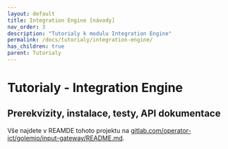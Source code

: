 ```yaml
---
layout: default
title: Integration Engine [návody]
nav_order: 3
description: "Tutorialy k modulu Integration Engine"
permalink: /docs/tutorialy/integration-engine/
has_children: true
parent: Tutorialy
---
```


# Tutorialy - Integration Engine

## Prerekvizity, instalace, testy, API dokumentace

Vše najdete v REAMDE tohoto projektu na [gitlab.com/operator-ict/golemio/input-gateway/README.md](//gitlab.com/operator-ict/golemio/input-gateway/README.md).